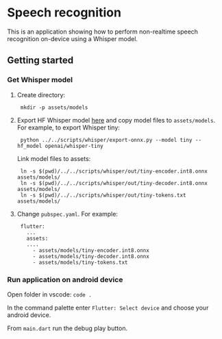 # Speech recognition

This is an application showing how to perform non-realtime speech recognition on-device using a Whisper model.


## Getting started

### Get Whisper model

1. Create directory:

		mkdir -p assets/models

2. Export HF Whisper model [here](../../scripts/whisper) and copy model files to `assets/models`.
	For example, to export Whisper tiny:

		python ../../scripts/whisper/export-onnx.py --model tiny --hf_model openai/whisper-tiny

	Link model files to assets:

		ln -s $(pwd)/../../scripts/whisper/out/tiny-encoder.int8.onnx assets/models/
		ln -s $(pwd)/../../scripts/whisper/out/tiny-decoder.int8.onnx assets/models/
		ln -s $(pwd)/../../scripts/whisper/out/tiny-tokens.txt assets/models/


4. Change `pubspec.yaml`. For example:
	
		flutter:
		  ...
		  assets:
		  ....
		    - assets/models/tiny-encoder.int8.onnx
		    - assets/models/tiny-decoder.int8.onnx
		    - assets/models/tiny-tokens.txt

### Run application on android device

Open folder in vscode: `code .`

In the command palette enter `Flutter: Select device` and choose your android device.

From `main.dart` run the debug play button.
   
